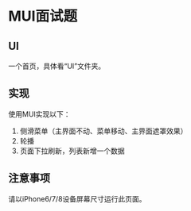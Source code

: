 # MUI面试题

## UI

一个首页，具体看“UI”文件夹。

## 实现

使用MUI实现以下：

1. 侧滑菜单（主界面不动、菜单移动、主界面遮罩效果）
2. 轮播
3. 页面下拉刷新，列表新增一个数据

## 注意事项

请以iPhone6/7/8设备屏幕尺寸运行此页面。